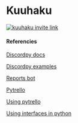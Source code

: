 # Kuuhaku

[![kuuhaku invite link](https://tm.ibxk.com.br/2021/05/14/14141728081248.jpg?ims=704x264)](https://discord.com/api/oauth2/authorize?client_id=793101939546128394&permissions=8&scope=bot)

#### Referencies

[Discordpy docs](https://discordpy.readthedocs.io/en/stable/quickstart.html)

[Discordpy examples](https://github.com/Rapptz/discord.py/tree/v1.7.3/examples)

[Reports bot](https://github.com/rodcordeiro/glpiReports/)

[Pytrello](https://pypi.org/project/py-trello/)

[Using pytrello](https://pt.linkedin.com/pulse/puxando-os-dados-do-trello-com-python-igor-fontolan-lucci)

[Using interfaces in python](https://realpython.com/python-interface/)

<!-- https://www.youtube.com/watch?v=-w7XYr22UEw -->

<!-- https://github.com/microsoft/azure-devops-python-api -->
<!-- https://docs.microsoft.com/pt-br/rest/api/azure/devops/?view=azure-devops-rest-7.1#create-the-request -->
